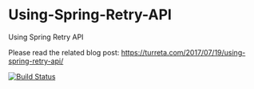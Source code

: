 # Using-Spring-Retry-API
Using Spring Retry API


Please read the related blog post: https://turreta.com/2017/07/19/using-spring-retry-api/

[![Build Status](https://travis-ci.org/Turreta/Using-Spring-Retry-API.svg?branch=master)](https://travis-ci.org/Turreta/Using-Spring-Retry-API)
